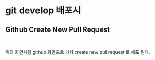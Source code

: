 # git develop 배포시







## Github Create New Pull Request&#x20;

<figure><img src="../.gitbook/assets/스크린샷 2024-04-11 오후 11.36.52.png" alt=""><figcaption></figcaption></figure>



위의 화면처럼 github 화면으로 가서 create new pull request 로 해도 된다.

